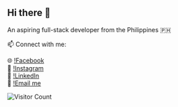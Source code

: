 ## Hi there 👋

An aspiring full-stack developer from the Philippines 🇵🇭
<!--
**louith/louith** is a ✨ _special_ ✨ repository because its `README.md` (this file) appears on your GitHub profile.

Here are some ideas to get you started:

- 🔭 I’m currently working on ...
- 🌱 I’m currently learning ...
- 👯 I’m looking to collaborate on ...
- 🤔 I’m looking for help with ...
- 💬 Ask me about ...
- 📫 How to reach me: ...
- 😄 Pronouns: ...
- ⚡ Fun fact: ...
-->

📫 Connect with me:

🌐 [!Facebook](https://www.facebook.com/louiselynne.seprado)  
📸 [!Instagram](https://www.instagram.com/loyselll/)  
💼 [!LinkedIn](https://www.linkedin.com/in/louise-lynne-seprado-78bb22256/)  
📧 [!Email me](mailto:llcseprado@gmail.com)


![Visitor Count](https://komarev.com/ghpvc/?username=sepradoloys&color=blue)
